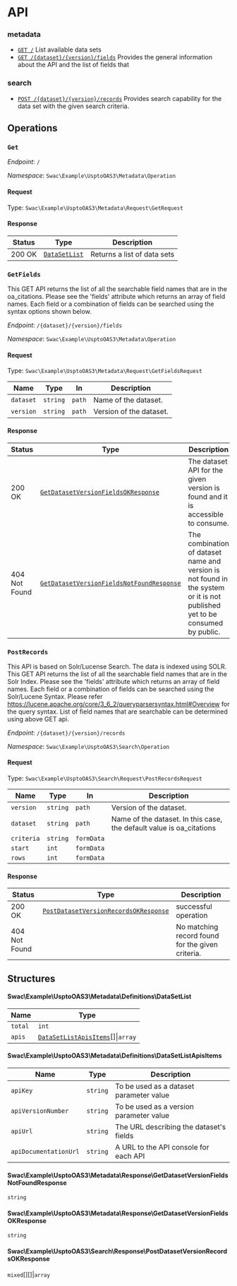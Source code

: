 # API

### metadata

* [`GET /`](#get) List available data sets
* [`GET /{dataset}/{version}/fields`](#getfields) Provides the general information about the API and the list of fields that

### search

* [`POST /{dataset}/{version}/records`](#postrecords) Provides search capability for the data set with the given search criteria.



## Operations

### `Get`



_Endpoint_: `/`

_Namespace_: `Swac\Example\UsptoOAS3\Metadata\Operation`

#### Request
Type: `Swac\Example\UsptoOAS3\Metadata\Request\GetRequest`




#### Response


|Status|Type                                                                |Description                |
|------|--------------------------------------------------------------------|---------------------------|
|200 OK|[`DataSetList`](#swacexampleusptooas3metadatadefinitionsdatasetlist)|Returns a list of data sets|

### `GetFields`

This GET API returns the list of all the searchable field names that are in
the oa_citations. Please see the 'fields' attribute which returns an array
of field names. Each field or a combination of fields can be searched using
the syntax options shown below.

_Endpoint_: `/{dataset}/{version}/fields`

_Namespace_: `Swac\Example\UsptoOAS3\Metadata\Operation`

#### Request
Type: `Swac\Example\UsptoOAS3\Metadata\Request\GetFieldsRequest`

|Name     |Type    |In    |Description            |
|---------|--------|------|-----------------------|
|`dataset`|`string`|`path`|Name of the dataset.   |
|`version`|`string`|`path`|Version of the dataset.|





#### Response


|Status       |Type                                                                                                                     |Description                                                                                                                |
|-------------|-------------------------------------------------------------------------------------------------------------------------|---------------------------------------------------------------------------------------------------------------------------|
|200 OK       |[`GetDatasetVersionFieldsOKResponse`](#swacexampleusptooas3metadataresponsegetdatasetversionfieldsokresponse)            |The dataset API for the given version is found and it is accessible to consume.                                            |
|404 Not Found|[`GetDatasetVersionFieldsNotFoundResponse`](#swacexampleusptooas3metadataresponsegetdatasetversionfieldsnotfoundresponse)|The combination of dataset name and version is not found in the system or it is not published yet to be consumed by public.|

### `PostRecords`

This API is based on Solr/Lucense Search. The data is indexed using SOLR.
This GET API returns the list of all the searchable field names that are in
the Solr Index. Please see the 'fields' attribute which returns an array of
field names. Each field or a combination of fields can be searched using
the Solr/Lucene Syntax. Please refer
https://lucene.apache.org/core/3_6_2/queryparsersyntax.html#Overview for
the query syntax. List of field names that are searchable can be determined
using above GET api.

_Endpoint_: `/{dataset}/{version}/records`

_Namespace_: `Swac\Example\UsptoOAS3\Search\Operation`

#### Request
Type: `Swac\Example\UsptoOAS3\Search\Request\PostRecordsRequest`

|Name      |Type    |In        |Description                                                         |
|----------|--------|----------|--------------------------------------------------------------------|
|`version` |`string`|`path`    |Version of the dataset.                                             |
|`dataset` |`string`|`path`    |Name of the dataset. In this case, the default value is oa_citations|
|`criteria`|`string`|`formData`|                                                                    |
|`start`   |`int`   |`formData`|                                                                    |
|`rows`    |`int`   |`formData`|                                                                    |





#### Response


|Status       |Type                                                                                                           |Description                                     |
|-------------|---------------------------------------------------------------------------------------------------------------|------------------------------------------------|
|200 OK       |[`PostDatasetVersionRecordsOKResponse`](#swacexampleusptooas3searchresponsepostdatasetversionrecordsokresponse)|successful operation                            |
|404 Not Found|                                                                                                               |No matching record found for the given criteria.|



## Structures

#### Swac\Example\UsptoOAS3\Metadata\Definitions\DataSetList
|Name   |Type                                                                                                 |
|-------|-----------------------------------------------------------------------------------------------------|
|`total`|`int`                                                                                                |
|`apis` |[`DataSetListApisItems`](#swacexampleusptooas3metadatadefinitionsdatasetlistapisitems)[]&#124;`array`|

#### Swac\Example\UsptoOAS3\Metadata\Definitions\DataSetListApisItems
|Name                 |Type    |Description                            |
|---------------------|--------|---------------------------------------|
|`apiKey`             |`string`|To be used as a dataset parameter value|
|`apiVersionNumber`   |`string`|To be used as a version parameter value|
|`apiUrl`             |`string`|The URL describing the dataset's fields|
|`apiDocumentationUrl`|`string`|A URL to the API console for each API  |

#### Swac\Example\UsptoOAS3\Metadata\Response\GetDatasetVersionFieldsNotFoundResponse
`string`
#### Swac\Example\UsptoOAS3\Metadata\Response\GetDatasetVersionFieldsOKResponse
`string`
#### Swac\Example\UsptoOAS3\Search\Response\PostDatasetVersionRecordsOKResponse
`mixed`[][]&#124;`array`

